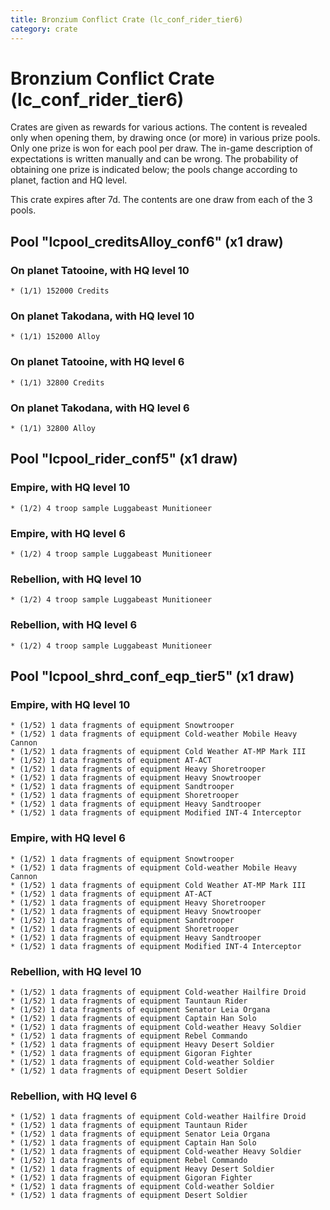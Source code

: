 ```yaml
---
title: Bronzium Conflict Crate (lc_conf_rider_tier6)
category: crate
---
```


# Bronzium Conflict Crate (lc_conf_rider_tier6)

Crates are given as rewards for various actions. The content is revealed only when opening them, by drawing once (or more) in various prize pools. Only one prize is won for each pool per draw. The in-game description of expectations is written manually and can be wrong. The probability of obtaining one prize is indicated below; the pools change according to planet, faction and HQ level.

This crate expires after 7d. The contents are one draw from each of the 3 pools.

## Pool "lcpool_creditsAlloy_conf6" (x1 draw)

### On planet Tatooine, with HQ level 10

    * (1/1) 152000 Credits

### On planet Takodana, with HQ level 10

    * (1/1) 152000 Alloy

### On planet Tatooine, with HQ level 6

    * (1/1) 32800 Credits

### On planet Takodana, with HQ level 6

    * (1/1) 32800 Alloy

## Pool "lcpool_rider_conf5" (x1 draw)

### Empire, with HQ level 10

    * (1/2) 4 troop sample Luggabeast Munitioneer

### Empire, with HQ level 6

    * (1/2) 4 troop sample Luggabeast Munitioneer

### Rebellion, with HQ level 10

    * (1/2) 4 troop sample Luggabeast Munitioneer

### Rebellion, with HQ level 6

    * (1/2) 4 troop sample Luggabeast Munitioneer

## Pool "lcpool_shrd_conf_eqp_tier5" (x1 draw)

### Empire, with HQ level 10

    * (1/52) 1 data fragments of equipment Snowtrooper
    * (1/52) 1 data fragments of equipment Cold-weather Mobile Heavy Cannon
    * (1/52) 1 data fragments of equipment Cold Weather AT-MP Mark III
    * (1/52) 1 data fragments of equipment AT-ACT
    * (1/52) 1 data fragments of equipment Heavy Shoretrooper
    * (1/52) 1 data fragments of equipment Heavy Snowtrooper
    * (1/52) 1 data fragments of equipment Sandtrooper
    * (1/52) 1 data fragments of equipment Shoretrooper
    * (1/52) 1 data fragments of equipment Heavy Sandtrooper
    * (1/52) 1 data fragments of equipment Modified INT-4 Interceptor

### Empire, with HQ level 6

    * (1/52) 1 data fragments of equipment Snowtrooper
    * (1/52) 1 data fragments of equipment Cold-weather Mobile Heavy Cannon
    * (1/52) 1 data fragments of equipment Cold Weather AT-MP Mark III
    * (1/52) 1 data fragments of equipment AT-ACT
    * (1/52) 1 data fragments of equipment Heavy Shoretrooper
    * (1/52) 1 data fragments of equipment Heavy Snowtrooper
    * (1/52) 1 data fragments of equipment Sandtrooper
    * (1/52) 1 data fragments of equipment Shoretrooper
    * (1/52) 1 data fragments of equipment Heavy Sandtrooper
    * (1/52) 1 data fragments of equipment Modified INT-4 Interceptor

### Rebellion, with HQ level 10

    * (1/52) 1 data fragments of equipment Cold-weather Hailfire Droid
    * (1/52) 1 data fragments of equipment Tauntaun Rider
    * (1/52) 1 data fragments of equipment Senator Leia Organa
    * (1/52) 1 data fragments of equipment Captain Han Solo
    * (1/52) 1 data fragments of equipment Cold-weather Heavy Soldier
    * (1/52) 1 data fragments of equipment Rebel Commando
    * (1/52) 1 data fragments of equipment Heavy Desert Soldier
    * (1/52) 1 data fragments of equipment Gigoran Fighter
    * (1/52) 1 data fragments of equipment Cold-weather Soldier
    * (1/52) 1 data fragments of equipment Desert Soldier

### Rebellion, with HQ level 6

    * (1/52) 1 data fragments of equipment Cold-weather Hailfire Droid
    * (1/52) 1 data fragments of equipment Tauntaun Rider
    * (1/52) 1 data fragments of equipment Senator Leia Organa
    * (1/52) 1 data fragments of equipment Captain Han Solo
    * (1/52) 1 data fragments of equipment Cold-weather Heavy Soldier
    * (1/52) 1 data fragments of equipment Rebel Commando
    * (1/52) 1 data fragments of equipment Heavy Desert Soldier
    * (1/52) 1 data fragments of equipment Gigoran Fighter
    * (1/52) 1 data fragments of equipment Cold-weather Soldier
    * (1/52) 1 data fragments of equipment Desert Soldier
